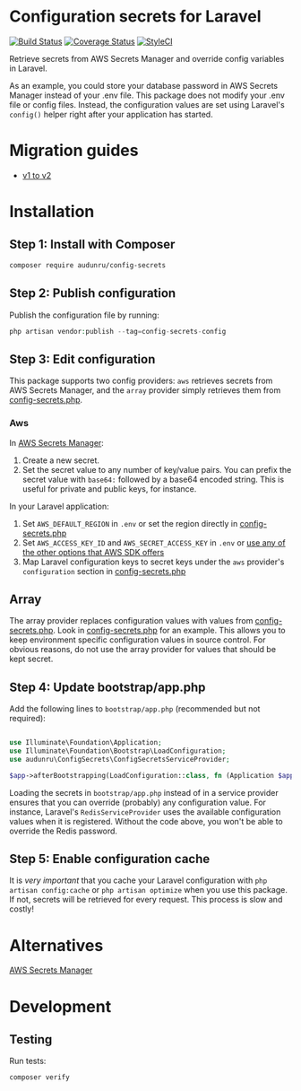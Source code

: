 # Configuration secrets for Laravel

[![Build Status](https://github.com/audunru/config-secrets/actions/workflows/validate.yml/badge.svg)](https://github.com/audunru/config-secrets/actions/workflows/validate.yml)
[![Coverage Status](https://coveralls.io/repos/github/audunru/config-secrets/badge.svg?branch=main)](https://coveralls.io/github/audunru/config-secrets?branch=main)
[![StyleCI](https://github.styleci.io/repos/415400658/shield?branch=main)](https://github.styleci.io/repos/415400658)

Retrieve secrets from AWS Secrets Manager and override config variables in Laravel.

As an example, you could store your database password in AWS Secrets Manager instead of your .env file. This package does not modify your .env file or config files. Instead, the configuration values are set using Laravel's `config()` helper right after your application has started.

# Migration guides

- [v1 to v2](docs/v1-v2-migration.md)

# Installation

## Step 1: Install with Composer

```bash
composer require audunru/config-secrets
```

## Step 2: Publish configuration

Publish the configuration file by running:

```php
php artisan vendor:publish --tag=config-secrets-config
```

## Step 3: Edit configuration

This package supports two config providers: `aws` retrieves secrets from AWS Secrets Manager, and the `array` provider simply retrieves them from [config-secrets.php](config/config-secrets.php).

### Aws

In [AWS Secrets Manager](https://aws.amazon.com/secrets-manager/):

1. Create a new secret.
2. Set the secret value to any number of key/value pairs. You can prefix the secret value with `base64:` followed by a base64 encoded string. This is useful for private and public keys, for instance.

In your Laravel application:

1. Set `AWS_DEFAULT_REGION` in `.env` or set the region directly in [config-secrets.php](config/config-secrets.php)
2. Set `AWS_ACCESS_KEY_ID` and `AWS_SECRET_ACCESS_KEY` in `.env` or [use any of the other options that AWS SDK offers](https://docs.aws.amazon.com/sdk-for-php/v3/developer-guide/guide_credentials.html)
3. Map Laravel configuration keys to secret keys under the `aws` provider's `configuration` section in [config-secrets.php](config/config-secrets.php)

## Array

The array provider replaces configuration values with values from [config-secrets.php](config/config-secrets.php). Look in [config-secrets.php](config/config-secrets.php) for an example. This allows you to keep environment specific configuration values in source control. For obvious reasons, do not use the array provider for values that should be kept secret.

## Step 4: Update bootstrap/app.php

Add the following lines to `bootstrap/app.php` (recommended but not required):

```php

use Illuminate\Foundation\Application;
use Illuminate\Foundation\Bootstrap\LoadConfiguration;
use audunru\ConfigSecrets\ConfigSecretsServiceProvider;

$app->afterBootstrapping(LoadConfiguration::class, fn (Application $app) => ConfigSecretsServiceProvider::registerAndUpdate($app));
```

Loading the secrets in `bootstrap/app.php` instead of in a service provider ensures that you can override (probably) any configuration value. For instance, Laravel's `RedisServiceProvider` uses the available configuration values when it is registered. Without the code above, you won't be able to override the Redis password.

## Step 5: Enable configuration cache

It is _very important_ that you cache your Laravel configuration with `php artisan config:cache` or `php artisan optimize` when you use this package. If not, secrets will be retrieved for every request. This process is slow and costly!

# Alternatives

[AWS Secrets Manager](https://github.com/TappNetwork/laravel-aws-secrets-manager)

# Development

## Testing

Run tests:

```bash
composer verify
```
